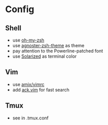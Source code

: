# Config


## Shell

* use [oh-my-zsh](https://github.com/robbyrussell/oh-my-zsh)
* use [agnoster-zsh-theme](https://github.com/agnoster/agnoster-zsh-theme) as theme
* pay attention to the Powerline-patched font
* use [Solarized](https://github.com/altercation/solarized) as terminal color

## Vim

* use [amix/vimrc](https://github.com/amix/vimrc)
* add [ack.vim](http://betterthanack.com) for fast search

## Tmux

* see in .tmux.conf


